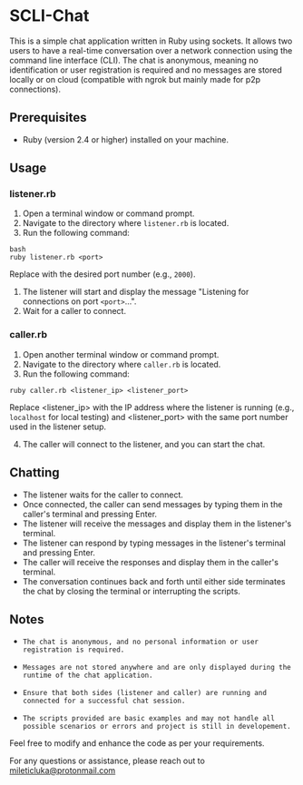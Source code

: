 # SCLI-Chat

This is a simple chat application written in Ruby using sockets. It allows two users to have a real-time conversation over a network connection using the command line interface (CLI). The chat is anonymous, meaning no identification or user registration is required and no messages are stored locally or on cloud (compatible with ngrok but mainly made for p2p connections).

## Prerequisites

- Ruby (version 2.4 or higher) installed on your machine.

## Usage

### listener.rb

1. Open a terminal window or command prompt.
2. Navigate to the directory where `listener.rb` is located.
3. Run the following command:

```
bash
ruby listener.rb <port>
```

Replace <port> with the desired port number (e.g., `2000`).

1. The listener will start and display the message "Listening for connections on port `<port>`...".
2. Wait for a caller to connect.

### caller.rb

1. Open another terminal window or command prompt.
2. Navigate to the directory where `caller.rb` is located.
3. Run the following command:

```
ruby caller.rb <listener_ip> <listener_port>
```
Replace <listener_ip> with the IP address where the listener is running (e.g., `localhost` for local testing) and <listener_port> with the same port number used in the listener setup.

4. The caller will connect to the listener, and you can start the chat.

## Chatting

- The listener waits for the caller to connect.
- Once connected, the caller can send messages by typing them in the caller's terminal and pressing Enter.
- The listener will receive the messages and display them in the listener's terminal.
- The listener can respond by typing messages in the listener's terminal and pressing Enter.
- The caller will receive the responses and display them in the caller's terminal.
- The conversation continues back and forth until either side terminates the chat by closing the terminal or interrupting the scripts.

## Notes

-     The chat is anonymous, and no personal information or user registration is required.
-     Messages are not stored anywhere and are only displayed during the runtime of the chat application.
-     Ensure that both sides (listener and caller) are running and connected for a successful chat session.
-     The scripts provided are basic examples and may not handle all possible scenarios or errors and project is still in developement.

Feel free to modify and enhance the code as per your requirements.

For any questions or assistance, please reach out to mileticluka@protonmail.com
